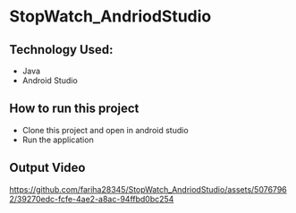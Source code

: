 # StopWatch_AndriodStudio

## Technology Used:
- Java
- Android Studio

## How to run this project
- Clone this project and open in android studio
- Run the application

## Output Video
https://github.com/fariha28345/StopWatch_AndriodStudio/assets/50767962/39270edc-fcfe-4ae2-a8ac-94ffbd0bc254
